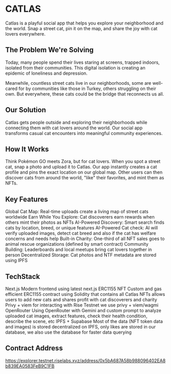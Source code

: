 # CATLAS

Catlas is a playful social app that helps you explore your neighborhood and the world. Snap a street cat, pin it on the map, and share the joy with cat lovers everywhere.


## The Problem We're Solving

Today, many people spend their lives staring at screens, trapped indoors, isolated from their communities. This digital isolation is creating an epidemic of loneliness and depression. 

Meanwhile, countless street cats live in our neighborhoods, some are well-cared for by communities like those in Turkey, others struggling on their own. But everywhere, these cats could be the bridge that reconnects us all.

## Our Solution

Catlas gets people outside and exploring their neighborhoods while connecting them with cat lovers around the world. Our social app transforms casual cat encounters into meaningful community experiences.

## How It Works

Think Pokémon GO meets Zora, but for cat lovers. When you spot a street cat, snap a photo and upload it to Catlas. Our app instantly creates a cat profile and pins the exact location on our global map. Other users can then discover cats from around the world, "like" their favorites, and mint them as NFTs.

## Key Features

Global Cat Map: Real-time uploads create a living map of street cats worldwide
Earn While You Explore: Cat discoverers earn rewards when others mint their photos as NFTs
AI-Powered Discovery: Smart search finds cats by location, breed, or unique features
AI-Powered Cat check: AI will verify uploaded images, detect cat breed and also if the cat has welfare concerns and needs help
Built-in Charity: One-third of all NFT sales goes to animal rescue organizations (defined by smart contract)
Community Building: Leaderboards and local meetups bring cat lovers together in person
Decentralized Storage: Cat photos and NTF metadata are stored using IPFS

## TechStack

Next.js Modern frontend using latest next.js
ERC1155 NFT Custom and gas efficient ERC1155 contract using Solidity that contains all Catlas NFTs allows users to add new cats and shares profit with cat discoverers and charity
Privy + viem for interacting with Rise Testnet we use privy + viem/wagmi
OpenRouter Using OpenRouter with Gemini and custom prompt to analyze uploaded cat images, extract features, check their health condition, describe the scene, etc
IPFS + Supabase Most of the data (NFT token data and images) is stored decentralized on IPFS, only likes are stored in our database, we also use the database for faster data querying

## Contract Address 
https://explorer.testnet.riselabs.xyz/address/0x5bA687A58b988096402EA8b839EA0583FeB9C1FB


